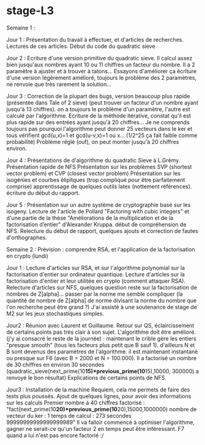 # stage-L3

Semaine 1 :

Jour 1 : 
Présentation du travail à effectuer, et d'articles de recherches.
Lectures de ces articles.
Début du code du quadratic sieve

Jour 2 :
Ecriture d'une version primitive du quadratic sieve. Il calcul assez bien jusqu'aux nombres ayant 10 ou 11 chiffres un facteur du nombre. Il a 2 paramètre à ajuster et à trouver à tatons... Essayons d'améliorer ça
écriture d'une version légèrement amélioré, toujours le problème des 2 paramètres, ne renvoie que très rarement la solution...

Jour 3 : 
Correction de la plupart des bugs, version beaucoup plus rapide (présentée dans Tale of 2 sieve) (peut trouver un facteur d'un nombre ayant jusqu'à 13 chiffres). on a toujours le problème d'un paramètre, l'autre est calculé par l'algorithme.
Ecriture de la méthode itérative, constat qu'il est plus rapide sur des entrées ayant jusqu'à 20 chiffres...
Je ne comprends toujours pas pourquoi l'algorithme  peut donner 25 vecteurs dans le ker et tous vérifient gcd(u,x)=1 et gcd(u-v,x)=1 ou x... (1/2^25 ça fait faible comme probabilité)
Problème réglé (ouf), on peut monter jusqu'à 20 chiffres environ.

Jour 4 : 
Présentations de d'algorithme du quadratic Sieve à L.Grémy.
Présentation rapide de NFS
Présentation sur les problèmes SVP (shortest vector problem) et CVP (closest vector problem) 
Présentation sur les isogénies et courbes élipitques (trop compliqué pour être parfaitement comprise)
apprentissage de quelques outils latex (nottement références).
écriture du début du rapport.

Jour 5 :
Présentation sur un autre système de cryptographie basé sur les isogeny.
Lecture de l'article de Pollard "Factoring with cubic integers" et d'une partie de la thèse "Améliorations de la multiplication et de la factorisation d’entier" d'Alexander Kruppa. début de compréhension de NFS.
Relecture du début de rapport, quelques ajouts et correction de fautes d'orthographes.

Semaine 2 : Prévision : comprendre RSA, et l'application de la factorisation en crypto (lundi)

Jour 1 :
Lecture d'articles sur RSA, et sur l'algorithme polynomial sur la factorisation d'entier sur ordinateur quantique.
Lecture d'articles sur la factorisation d'entier et leur utilitée en crypto (comment attaquer RSA).
Relecture d'articles sur NFS, quelques question reste sur la factorisation de nombres de Z[alpha]... passer par la norme me semble compliquer (la quantité de nombre de Z[alpha] de norme divisant la norme du nombre que l'on recherche peut être grand ?)
J'ai assisté à une soutenance de stage de M2 sur les jeux stochastiques simples.

Jour2 :
Réunion avec Laurent et Guillaume. Retour sur QS, éclaircissement de certains points pas très clair à son sujet.
L'algorithme doit être amélioré. (j'y ai consacré le reste de la journée) : maintenant le crible gère les entiers "presque smooth" (tous les facteurs plus petit que B sauf 1). 
d'ailleurs N et B sont devenus des paramètres de l'algorithme. il est maintenant instantané ou presque sur F6 (avec B = 2000 et N = 100.000). Il a factorisé un nombre de 30 chiffres en environ 30 secondes (quadratic_sieve(next_prime(10**15)*previous_prime(10**15),10000, 300000) a renvoyé le bon résultat)
Explications de certains points de NFS.

Jour3 :
Installation de la machine Requiem, cela me permets de faire des tests plus poussés.
Ajout de quelques lignes, pour avoir des informations sur les calculs
Premier nombre à 40 chiffres factorisé : 
"fact(next_prime(10**20)*previous_prime(10**20),15000,1000000)
nombre de vecteur du ker : 1
temps de calcul : 273 secondes
99999999999999999989"
Il va falloir commencé à optimiser l'algorithme, gagner ne serait-ce qu'un facteur 2 en temps peut être intéressant.
F7 quand a lui n'est pas encore factorié :/

